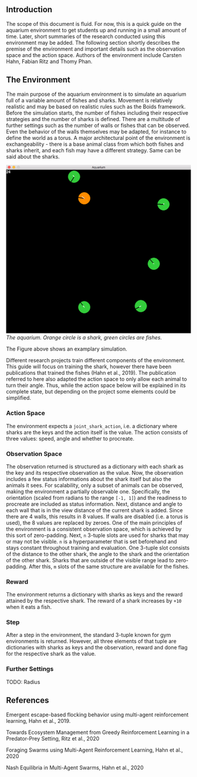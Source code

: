 ## Introduction

The scope of this document is fluid. For now, this is a quick guide on the
aquarium environment to get students up and running in a small amount of time.
Later, short summaries of the research conducted using this environment may be
added.
The following section shortly describes the premise of the environment and
important details such as the observation space and the action space.
Authors of the environment include Carsten Hahn, Fabian Ritz and Thomy Phan.

## The Environment

The main purpose of the aquarium environment is to simulate an aquarium full of
a variable amount of fishes and sharks. Movement is relatively realistic and
may be based on realistic rules such as the Boids framework.
Before the simulation starts, the number of fishes including their respective
strategies and the number of sharks is defined. There are a multitude of
further settings such as the number of walls or fishes that can be observed.
Even the behavior of the walls themselves may be adapted, for instance to
define the world as a torus.
A major architectural point of the environment is exchangeability - there is
a base animal class from which both fishes and sharks inherit, and each fish
may have a different strategy. Same can be said about the sharks.

![demo](demo.png)
*The aquarium. Orange circle is a shark, green circles are fishes.*

The Figure above shows an examplary simulation.

Different research projects train different components of the environment. This
guide will focus on training the shark, however there have been publications
that trained the fishes (Hahn et al., 2019). The publication referred to here also
adapted the action space to only allow each animal to turn their angle. Thus,
while the action space below will be explained in its complete state, but
depending on the project some elements could be simplified.

### Action Space

The environment expects a `joint_shark_action`, i.e. a dictionary where
sharks are the keys and the action itself is the value. The action consists of
three values: speed, angle and whether to procreate.

### Observation Space

The observation returned is structured as a dictionary with each shark as the
key and its respective observation as the value. Now, the observation includes
a few status informations about the shark itself but also the animals it sees.
For scalability, only a subset of animals can be observed, making the
environment a partially observable one. Specifically, the orientation (scaled
from radians to the range `[-1, 1]`) and the readiness to procreate are
included as status information. Next, distance and angle to each wall that is
in the view distance of the current shark is added. Since there are 4 walls,
this results in 8 values. If walls are disabled (i.e. a torus is used), the 8
values are replaced by zeroes. One of the main principles of the environment is
a consistent observation space, which is achieved by this sort of zero-padding.
Next, `n` 3-tuple slots are used for sharks that may or may not be visible. `n`
is a hyperparameter that is set beforehand and stays constant throughout
training and evaluation. One 3-tuple slot consists of the distance to the other
shark, the angle to the shark and the orientation of the other shark. Sharks
that are outside of the visible range lead to zero-padding. After this, `m`
slots of the same structure are available for the fishes.

### Reward

The environment returns a dictionary with sharks as keys and the reward
attained by the respective shark. The reward of a shark increases by `+10` when
it eats a fish.

### Step

After a step in the environment, the standard 3-tuple known for gym
environments is returned. However, all three elements of that tuple are
dictionaries with sharks as keys and the observation, reward and done flag for
the respective shark as the value.

### Further Settings

TODO: Radius

## References

Emergent escape-based flocking behavior using multi-agent reinforcement learning, Hahn et al., 2019.

Towards Ecosystem Management from Greedy Reinforcement Learning in a Predator-Prey Setting, Ritz et al., 2020

Foraging Swarms using Multi-Agent Reinforcement Learning, Hahn et al., 2020

Nash Equilibria in Multi-Agent Swarms, Hahn et al., 2020
